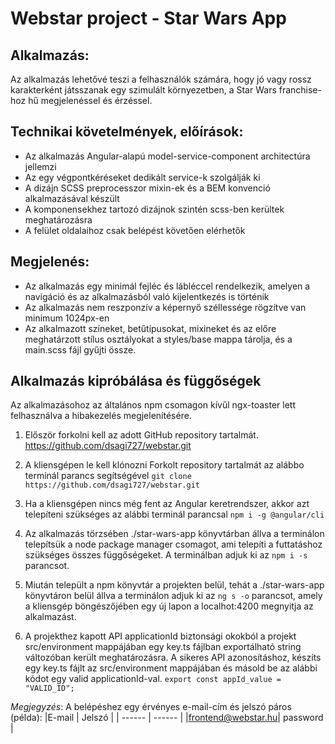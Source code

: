 # Webstar project - Star Wars App

## Alkalmazás:

Az alkalmazás lehetővé teszi a felhasználók számára, hogy jó vagy rossz karakterként játsszanak egy szimulált környezetben, a Star Wars franchise-hoz hű megjelenéssel és érzéssel.

## Technikai követelmények, előírások:

- Az alkalmazás Angular-alapú model-service-component architectúra jellemzi
- Az egy végpontkéréseket dedikált service-k szolgálják ki
- A dizájn SCSS preprocesszor mixin-ek és a BEM konvenció alkalmazásával készült
- A komponensekhez tartozó dizájnok szintén scss-ben kerültek meghatározásra
- A felület oldalaihoz csak belépést követően elérhetők

## Megjelenés:

- Az alkalmazás egy minimál fejléc és lábléccel rendelkezik, amelyen a navigáció és az alkalmazásból való kijelentkezés is történik
- Az alkalmazás nem reszponzív a képernyő széllessége rögzítve van minimum 1024px-en
- Az alkalmazott színeket, betűtípusokat, mixineket és az előre meghatárzott stílus osztályokat a styles/base mappa tárolja, és a main.scss fájl gyűjti össze.

## Alkalmazás kipróbálása és függőségek

Az alkalmazásohoz az általános npm csomagon kívűl ngx-toaster lett felhasználva a hibakezelés megjelenítésére.

1. Először forkolni kell az adott GitHub repository tartalmát.
   https://github.com/dsagi727/webstar.git

2. A kliensgépen le kell klónozni Forkolt repository tartalmát az alábbo terminál parancs segítségével `git clone https://github.com/dsagi727/webstar.git`

3. Ha a kliensgépen nincs még fent az Angular keretrendszer, akkor azt telepíteni szükséges az alábbi terminál parancsal `npm i -g @angular/cli`

4. Az alkalmazás törzsében ./star-wars-app könyvtárban állva a terminálon telepítsük a node package manager csomagot, ami telepíti a futtatáshoz szükséges összes függőségeket. A terminálban adjuk ki az `npm i -s` parancsot.

5. Miután települt a npm könyvtár a projekten belül, tehát a ./star-wars-app könyvtáron belül állva a terminálon adjuk ki az `ng s -o` parancsot, amely a kliensgép böngészőjében egy új lapon a localhot:4200 megnyitja az alkalmazást.

6. A projekthez kapott API applicationId biztonsági okokból a projekt src/environment mappájában egy key.ts fájlban exportálható string változóban került meghatározásra. A sikeres API azonosításhoz, készíts egy key.ts fájlt az src/environment mappájában és másold be az alábbi kódot egy valid applicationId-val. `export const appId_value = "VALID_ID";`

_Megjegyzés_:
A belépéshez egy érvényes e-mail-cím és jelszó páros (példa):
|E-mail | Jelszó |
| ------ | ------ |
|frontend@webstar.hu| password |
